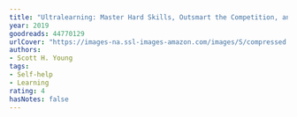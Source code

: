 ```yaml
---
title: "Ultralearning: Master Hard Skills, Outsmart the Competition, and Accelerate Your Career"
year: 2019
goodreads: 44770129
urlCover: "https://images-na.ssl-images-amazon.com/images/S/compressed.photo.goodreads.com/books/1554211384i/44770129.jpg"
authors:
- Scott H. Young
tags:
- Self-help
- Learning
rating: 4
hasNotes: false
---
```

